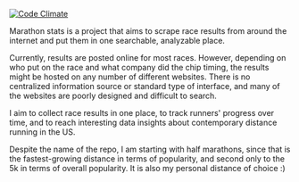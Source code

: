 [![Code Climate](https://codeclimate.com/repos/54de69a5695680171c002794/badges/580b93e82e873ba53b84/gpa.svg)](https://codeclimate.com/repos/54de69a5695680171c002794/feed)

Marathon stats is a project that aims to scrape race results from around the internet and put them in one searchable, analyzable place.

Currently, results are posted online for most races.  However, depending on who put on the race and what company did the chip timing, the results might be hosted on any number of different websites.  There is no centralized information source or standard type of interface, and many of the websites are poorly designed and difficult to search.

I aim to collect race results in one place, to track runners' progress over time, and to reach interesting data insights about contemporary distance running in the US.

Despite the name of the repo, I am starting with half marathons, since that is the fastest-growing distance in terms of popularity, and second only to the 5k in terms of overall popularity.  It is also my personal distance of choice :)